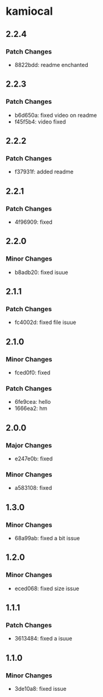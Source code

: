 # kamiocal

## 2.2.4

### Patch Changes

- 8822bdd: readme enchanted

## 2.2.3

### Patch Changes

- b6d650a: fixed video on readme
- f45f5b4: video fixed

## 2.2.2

### Patch Changes

- f37931f: added readme

## 2.2.1

### Patch Changes

- 4f96909: fixed

## 2.2.0

### Minor Changes

- b8adb20: fixed isuue

## 2.1.1

### Patch Changes

- fc4002d: fixed file isuue

## 2.1.0

### Minor Changes

- fced0f0: fixed

### Patch Changes

- 6fe9cea: hello
- 1666ea2: hm

## 2.0.0

### Major Changes

- e247e0b: fixed

### Minor Changes

- a583108: fixed

## 1.3.0

### Minor Changes

- 68a99ab: fixed a bit issue

## 1.2.0

### Minor Changes

- eced068: fixed size issue

## 1.1.1

### Patch Changes

- 3613484: fixed a isuue

## 1.1.0

### Minor Changes

- 3de10a8: fixed issue

